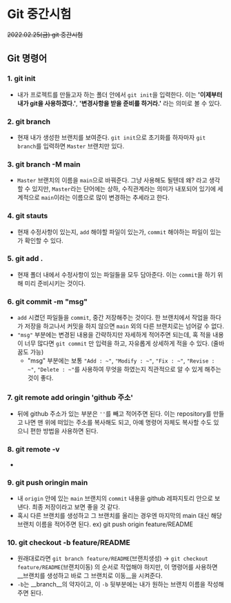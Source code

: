 # Git 중간시험

~~2022.02.25(금) git 중간시험~~

## Git 명령어

### 1. git init
- 내가 프로젝트를 만들고자 하는 폴더 안에서 `git init`을 입력한다.
 이는 __'이제부터 내가 git을 사용하겠다.'__, __'변경사항을 받을 준비를 하거라.'__ 라는 의미로 볼 수 있다.

### 2. git branch
- 현재 내가 생성한 브랜치를 보여준다. `git init`으로 초기화를 하자마자 `git branch`를 입력하면 `Master` 브랜치만 있다.

### 3. git branch -M main
- `Master` 브랜치의 이름을 `main`으로 바꿔준다.
그냥 사용해도 될텐데 왜? 라고 생각할 수 있지만, `Master`라는 단어에는 상하, 수직관계라는 의미가 내포되어 있기에 세계적으로 `main`이라는 이름으로 많이 변경하는 추세라고 한다.

### 4. git stauts
- 현재 수정사항이 있는지, `add` 해야할 파일이 있는가, `commit` 해야하는 파일이 있는가 확인할 수 있다.

### 5. git add .
- 현재 폴더 내에서 수정사항이 있는 파일들을 모두 담아준다. 이는 `commit`을 하기 위해 미리 준비시키는 것이다.

### 6. git commit -m "msg"
- `add` 시켰던 파일들을 `commit`, 중간 저장해주는 것이다.
한 브랜치에서 작업을 하다가 저장을 하고나서 커밋을 하지 않으면 `main` 외의 다른 브랜치로는 넘어갈 수 없다.
-  `"msg"` 부분에는 변경된 내용을 간략하지만 자세하게 적어주면 되는데, 혹 적을 내용이 너무 많다면 `git commit` 만 입력을 하고, 자유롭게 상세하게 적을 수 있다. (줄바꿈도 가능)
    - "msg" 부분에는 보통 `"Add : ~"`, `"Modify : ~"`, `"Fix : ~"`, `"Revise : ~"`, `"Delete : ~"`를 사용하여 무엇을 하였는지 직관적으로 알 수 있게 해주는 것이 좋다.

### 7. git remote add oringin 'github 주소'
- 뒤에 github 주소가 있는 부분은 `''`를 빼고  적어주면 된다.
이는 repository를 만들고 나면 맨 위에 떠있는 주소를 복사해도 되고, 
아예 명령어 자체도 복사할 수도 있으니 편한 방법을 사용하면 된다.

### 8. git remote -v
- 

### 9. git push oringin main
- 내 `origin` 안에 있는 `main` 브랜치의 `commit` 내용을 github 레파지토리 안으로 보낸다. 최종 저장이라고 보면 좋을 것 같다.
- 혹시 다른 브랜치를 생성하고 그 브랜치를 올리는 경우엔 마지막의 main 대신 해당 브랜치 이름을 적어주면 된다.
    ex) git push origin feature/README

### 10. git checkout -b feature/README
- 원래대로라면 `git branch feature/README`(브랜치생성) -> `git checkout feature/README`(브랜치이동) 의 순서로 작업해야 하지만, 이 명령어를 사용하면 __브랜치를 생성하고 바로 그 브랜치로 이동__을 시켜준다. 
- `-b`는 __branch__의 약자이고, 이 `-b` 뒷부분에는 내가 원하는 브랜치 이름을 작성해주면 된다.